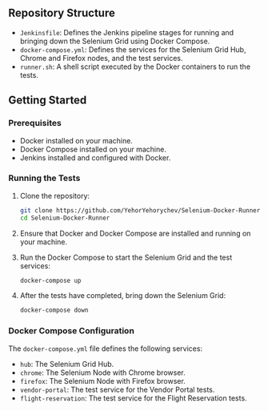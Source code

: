 ## Repository Structure

- `Jenkinsfile`: Defines the Jenkins pipeline stages for running and bringing down the Selenium Grid using Docker Compose.
- `docker-compose.yml`: Defines the services for the Selenium Grid Hub, Chrome and Firefox nodes, and the test services.
- `runner.sh`: A shell script executed by the Docker containers to run the tests.

## Getting Started

### Prerequisites

- Docker installed on your machine.
- Docker Compose installed on your machine.
- Jenkins installed and configured with Docker.

### Running the Tests

1. Clone the repository:
    ```sh
    git clone https://github.com/YehorYehorychev/Selenium-Docker-Runner.git
    cd Selenium-Docker-Runner
    ```

2. Ensure that Docker and Docker Compose are installed and running on your machine.

3. Run the Docker Compose to start the Selenium Grid and the test services:
    ```sh
    docker-compose up
    ```

4. After the tests have completed, bring down the Selenium Grid:
    ```sh
    docker-compose down
    ```

### Docker Compose Configuration

The `docker-compose.yml` file defines the following services:
- `hub`: The Selenium Grid Hub.
- `chrome`: The Selenium Node with Chrome browser.
- `firefox`: The Selenium Node with Firefox browser.
- `vendor-portal`: The test service for the Vendor Portal tests.
- `flight-reservation`: The test service for the Flight Reservation tests.
